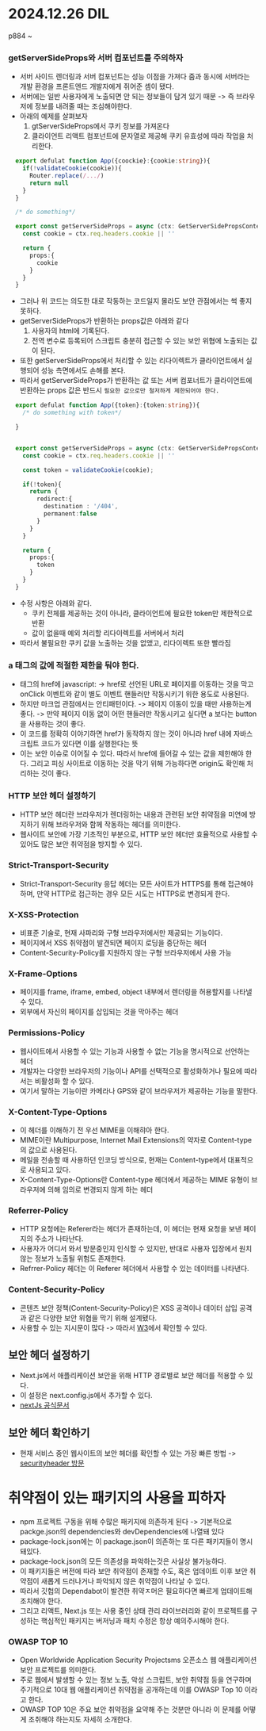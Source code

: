 # 2024.12.26 DIL

p884 ~

### getServerSideProps와 서버 컴포넌트를 주의하자

- 서버 사이드 렌더링과 서버 컴포넌트는 성능 이점을 가져다 줌과 동시에 서버라는 개발 환경을 프론트엔드 개발자에게 쥐어준 셈이 됐다.
- 서버에는 일반 사용자에게 노출되면 안 되는 정보들이 담겨 있기 때문 -> 즉 브라우저에 정보를 내려줄 때는 조심해야한다.
- 아래의 예제를 살펴보자
  1. gtServerSideProps에서 쿠키 정보를 가져온다
  2. 클라이언트 리액트 컴포넌트에 문자열로 제공해 쿠키 유효성에 따라 작업을 처리한다.

```typescript
  export defulat function App({coockie}:{cookie:string}){
    if(!validateCookie(cookie)){
      Router.replace(/.../)
      return null
    }
  }

  /* do something*/

  export const getServerSideProps = async (ctx: GetServerSidePropsContext) => {
    const cookie = ctx.req.headers.cookie || ''

    return {
      props:{
        cookie
      }
    }
  }
```

- 그러나 위 코드는 의도한 대로 작동하는 코드일지 몰라도 보안 관점에서는 썩 좋지 못하다.
- getServerSideProps가 반환하는 props값은 아래와 같다
  1. 사용자의 html에 기록된다.
  2. 전역 변수로 등록되어 스크립트 충분히 접근할 수 있는 보안 위협에 노출되는 값이 된다.
- 또한 getServerSideProps에서 처리할 수 있는 리다이렉트가 클라이언트에서 실행되어 성능 측면에서도 손해를 본다.
- 따라서 getServerSideProps가 반환하는 값 또는 서버 컴포너트가 클라이언트에 반환하는 props 값은 반드시 `필요한 값으로만 철저하게 제한되어야 한다.`

```typescript
  export defulat function App({token}:{token:string}){
    /* do something with token*/

  }


  export const getServerSideProps = async (ctx: GetServerSidePropsContext) => {
    const cookie = ctx.req.headers.cookie || ''

    const token = validateCookie(cookie);

    if(!token){
      return {
        redirect:{
          destination : '/404',
          permanent:false
        }
      }
    }

    return {
      props:{
        token
      }
    }
  }
```

- 수정 사항은 아래와 같다.
  - 쿠키 전체를 제공하는 것이 아니라, 클라이언트에 필요한 token만 제한적으로 반환
  - 값이 없을때 예외 처리할 리다이렉트를 서버에서 처리
- 따라서 불필요한 쿠키 값을 노출하는 것을 없앴고, 리다이렉트 또한 빨라짐

### a 태그의 값에 적절한 제한을 둬야 한다.

- <a> 태그의 href에 javascript: -> href로 선언된 URL로 페이지를 이동하는 것을 막고 onClick 이벤트와 같이 별도 이벤트 핸들러만 작동시키기 위한 용도로 사용된다.
- 하지만 마크업 관점에서는 안티패턴이다. -> 페이지 이동이 있을 때만 사용하는게 좋다. -> 만약 페이지 이동 없이 어떤 핸들러만 작동시키고 싶다면 a 보다는 button을 사용하는 것이 좋다.
- 이 코드를 정확히 이야기하면 href가 동작하지 않는 것이 아니라 href 내에 자바스크립트 코드가 있다면 이를 실행한다는 뜻
- 이는 보안 이슈로 이어질 수 있다. 따라서 href에 들어갈 수 있는 값을 제한해야 한다. 그리고 피싱 사이트로 이동하는 것을 막기 위해 가능하다면 origin도 확인해 처리하는 것이 좋다.

### HTTP 보안 헤더 설정하기

- HTTP 보안 헤더란 브라우저가 렌더링하는 내용과 관련된 보안 취약점을 미연에 방지하기 위해 브라우저와 함께 작동하는 헤더를 의미한다.
- 웹사이트 보안에 가장 기초적인 부분으로, HTTP 보안 헤더만 효율적으로 사용할 수 있어도 많은 보안 취약점을 방지할 수 있다.

### Strict-Transport-Security

- Strict-Transport-Security 응답 헤더는 모든 사이트가 HTTPS를 통해 접근해야 하며, 만약 HTTP로 접근하는 경우 모든 시도는 HTTPS로 변경되게 한다.

### X-XSS-Protection

- 비표준 기술로, 현재 사파리와 구형 브라우저에서만 제공되는 기능이다.
- 페이지에서 XSS 취약점이 발견되면 페이지 로딩을 중단하는 헤더
- Content-Security-Policy를 지원하지 않는 구형 브라우저에서 사용 가능

### X-Frame-Options

- 페이지를 frame, iframe, embed, object 내부에서 렌더링을 허용할지를 나타낼 수 있다.
- 외부에서 자신의 페이지를 삽입되는 것을 막아주는 헤더

### Permissions-Policy

- 웹사이트에서 사용할 수 있는 기능과 사용할 수 없는 기능을 명시적으로 선언하는 헤더
- 개발자는 다양한 브라우저의 기능이나 API를 선택적으로 활성화하거나 필요에 따라서는 비활성화 할 수 있다.
- 여기서 말하는 기능이란 카메라나 GPS와 같이 브라우저가 제공하는 기능을 말한다.

### X-Content-Type-Options

- 이 헤더를 이해하기 전 우선 MIME을 이해햐아 한다.
- MIME이란 Multipurpose, Internet Mail Extensions의 약자로 Content-type의 값으로 사용된다.
- 메일을 전송할 때 사용하던 인코딩 방식으로, 현재는 Content-type에서 대표적으로 사용되고 있다.
- X-Content-Type-Options란 Content-type 헤더에서 제공하는 MIME 유형이 브라우저에 의해 임의로 변경되지 않게 하는 헤더

### Referrer-Policy

- HTTP 요청에는 Referer라는 헤더가 존재하는데, 이 헤더는 현재 요청을 보낸 페이지의 주소가 나타난다.
- 사용자가 어디서 와서 방문중인지 인식할 수 있지만, 반대로 사용자 입장에서 원치 않는 정보가 노출될 위험도 존재한다.
- Refrrer-Policy 헤더는 이 Referer 헤더에서 사용할 수 있는 데이터를 나타낸다.

### Content-Security-Policy

- 콘텐츠 보안 정책(Content-Security-Policy)은 XSS 공격이나 데이터 삽입 공격과 같은 다양한 보안 위협을 막기 위해 설계됐다.
- 사용할 수 있는 지시문이 많다 -> 따라서 [W3](https://www.w3.org/TR/CSP2/#content-security-policy-header-field)에서 확인할 수 있다.

## 보안 헤더 설정하기

- Next.js에서 애플리케이션 보안을 위해 HTTP 경로별로 보안 헤더를 적용할 수 있다.
- 이 설정은 next.config.js에서 추가할 수 있다.
- [nextJs 공식문서](https://nextjs.org/docs/pages/api-reference/config/next-config-js/headers#header-cookie-and-query-matching)

## 보안 헤더 확인하기

- 현재 서비스 중인 웹사이트의 보안 헤더를 확인할 수 있는 가장 빠른 방법 -> [securityheader 방문](https://securityheaders.com/)

# 취약점이 있는 패키지의 사용을 피하자

- npm 프로젝트 구동을 위해 수많은 패키지에 의존하게 된다 -> 기본적으로 packge.json의 dependencies와 devDependencies에 나열돼 있다
- package-lock.json에는 이 package.json이 의존하는 또 다른 패키지들이 명시돼있다.
- package-lock.json의 모든 의존성을 파악하는것은 사실상 불가능하다.
- 이 패키지들은 버전에 따라 보안 취약점이 존재할 수도, 혹은 업데이트 이후 보안 취약점이 새롭게 드러나거나 파악되지 않은 취약점이 나타날 수 있다.
- 따라서 깃헙의 Dependabot이 발견한 취약ㅈ머은 필요하다면 빠르게 업데이트해 조치해야 한다.
- 그리고 리액트, Next.js 또는 사용 중인 상태 관리 라이브러리와 같이 프로젝트를 구성하는 핵심적인 패키지는 버저닝과 패치 수정은 항상 예의주시해야 한다.

### OWASP TOP 10

- Open Worldwide Application Security Projectsms 오픈소스 웹 애플리케이션 보안 프로젝트를 의미한다.
- 주로 웹에서 발생할 수 있는 정보 노출, 악성 스크립트, 보안 취약점 등을 연구하며 주기적으로 10대 웹 애플리케이션 취약점을 공개하는데 이를 OWASP Top 10 이라고 한다.
- OWASP TOP 10은 주요 보안 취약점을 요약해 주는 것분만 아니라 이 문제를 어떻게 조취해야 하는지도 자세히 소개한다.
